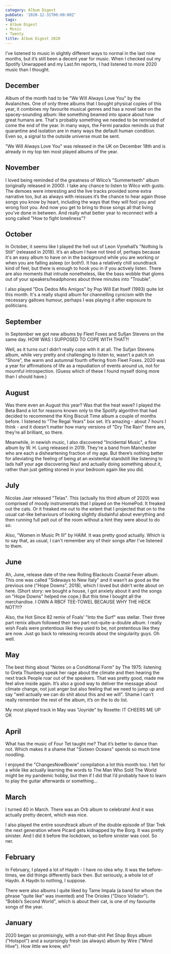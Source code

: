 ```yaml
---
category: Album Digest
pubDate: '2020-12-31T00:00:00Z'
tags:
- Album Digest
- Music
- Twenty
title: Album Digest 2020
---
```

I’ve listened to music in slightly different ways to normal in the last nine months, but it’s still been a decent year for music. When I checked out my Spotify Unwrapped and my Last.fm reports, I had listened to more 2020 music than I thought.

## December
Album of the month had to be "We Will Always Love You" by the Avalanches. One of only three albums that I bought physical copies of this year, it combines my favourite musical genres and has a novel take on the spacey-sounding album: like something beamed into space about how great humans are. That's probably something we needed to be reminded of come the end of the year. In many ways, the Fermi paradox reminds us that quarantine and isolation are in many ways the default human condition. Even so, a signal to the outside universe must be sent. 

"We Will Always Love You" was released in the UK on December 18th and is already in my top ten most played albums of the year.

## November
I loved being reminded of the greatness of Wilco’s "Summerteeth" album (originally released in 2000). I take any chance to listen to Wilco with gusto. The demoes were interesting and the live tracks provided some extra narrative too, but as always with reissues it’s the chance to hear again those songs you know by heart, including the ways that they will fool you and wrong foot you. And now you get to bring to those songs all that living you’ve done in between. And really what better year to reconnect with a song called "How to fight loneliness"?

## October
In October, it seems like I played the hell out of Leon Vynehall’s "Nothing Is Still" (released in 2018). It’s an album I have not tired of, perhaps because it's an easy album to have on in the background while you are working or when you are falling asleep (or both!). It has a relatively chill soundtrack kind of feel, but there is enough to hook you in if you actively listen. There are also moments that intrude nonetheless, like the bass wobble that gloms out of your speakers/headphones about three minutes into "Trouble".

I also played "Dos Dedos Mis Amigos" by Pop Will Eat Itself (1993) quite lot this month. It's a really stupid album for channelling cynicism with the necessary gallows humour, perhaps I was playing it after exposure to politicians.

## September
In September we got new albums by Fleet Foxes and Sufjan Stevens on the same day. HOW WAS I SUPPOSED TO COPE WITH THAT?! 

Well, as it turns out I didn’t really cope with it at all. The Sufjan Stevens album, while very pretty and challenging to listen to, wasn’t a patch on "Shore", the warm and autumnal fourth offering from Fleet Foxes. 2020 was a year for affirmations of life as a repudiation of events around us, not for mournful introspection. (Guess which of these I found myself doing more than I should have.)

## August
Was there even an August this year? Was that the heat wave? I played the Beta Band a lot for reasons known only to the Spotify algorithm that had decided to recommend the King Biscuit Time album a couple of months before. I listened to "The Regal Years" box set. It’s amazing - about 7 hours I think - and it doesn’t matter how many versions of "Dry The Rain" there are, they’re all brilliant, so there.

Meanwhile, in newish music, I also discovered "Incidental Music", a fine album by W. H. Lung released in 2019. They're a band from Manchester who are each a disheartening fraction of my age. But there’s nothing better for alleviating the feeling of being at an existential standstill like listening to lads half your age discovering Neu! and actually doing something about it, rather than just getting stoned in your bedroom again like you did.

## July
Nicolas Jaar released "Telas". This (actually his third album of 2020) was comprised of moody instrumentals that I played on the HomePod. It freaked out the cats. Or it freaked me out to the extent that I projected that on to the usual cat-like behaviours of looking slightly disdainful about everything and then running full pelt out of the room without a hint they were about to do so.

Also, "Women in Music Pt III" by HAIM. It was pretty good actually. Which is to say that, as usual, I can't remember any of their songs after I've listened to them. 

## June
Ah, June, release date of the new Rolling Blackouts Coastal Fever album. This one was called "Sideways to New Italy" and it wasn’t as good as the previous one ("Hope Downs", 2018), which I loved but didn’t write about on here. (Short story: we bought a house, I got anxiety about it and the songs on "Hope Downs" helped me cope.) But this time I bought all the merchandise. I OWN A RBCF TEE-TOWEL BECAUSE WHY THE HECK NOT?!!?

Also, the Hot Since 82 remix of Foals’ "Into the Surf" was stellar. Their three part remix album followed their two part not-quite-a-double album. I really wish Foals were pretentious like they used to be, not pretentious like they are now. Just go back to releasing records about the singularity guys. Oh well.

## May
The best thing about "Notes on a Conditional Form" by The 1975: listening to Greta Thunberg speak her rage about the climate and then hearing the next track People roar out of the speakers. That was pretty good, made me feel alive inside again. It’s also a good way to deliver the message about climate change, not just anger but also feeling that we need to jump up and say "well actually we can do shit about this and we will". Shame I can’t really remember the rest of the album, it’s on the to do list.

My most played track in May was "Joyride" by Roxette: IT CHEERS ME UP OK

## April
What has the music of Four Tet taught me? That it’s better to dance than not. Which makes it a shame that "Sixteen Oceans" spends so much time noodling. 

I enjoyed the "ChangesNowBowie" compilation a lot this month too. I felt for a while like actually learning the words to The Man Who Sold The World might be my pandemic hobby, but then if I did that I’d probably have to learn to play the guitar afterwards or something… 

## March
I turned 40 in March. There was an Orb album to celebrate! And it was actually pretty decent, which was nice.

I also played the entire soundtrack album of the double episode of Star Trek the next generation where Picard gets kidnapped by the Borg. It was pretty sinister.  And I did it before the lockdown, so before sinister was cool. So ner.

## February
In February, I played a lot of Haydn - I have no idea why. It was the before-times, we did things differently back then. But seriously, a whole lot of Haydn. A Haydn to nothing, I suppose.

There were also albums I quite liked by Tame Impala (a band for whom the phrase "quite like" was invented) and The Orioles ("Disco Volador"). "Bobbi’s Second World", which is about their cat, is one of my favourite songs of the year.

## January
2020 began so promisingly, with a not-that-shit Pet Shop Boys album ("Hotspot") and a surprisingly fresh (as always) album by Wire ("Mind Hive"). How little we knew, eh?
